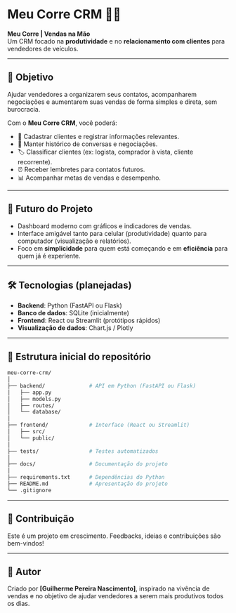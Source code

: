 

# Meu Corre CRM 🚗✨

**Meu Corre | Vendas na Mão**  
Um CRM focado na **produtividade** e no **relacionamento com clientes** para vendedores de veículos.

---

## 🎯 Objetivo
Ajudar vendedores a organizarem seus contatos, acompanharem negociações e aumentarem suas vendas de forma simples e direta, sem burocracia.

Com o **Meu Corre CRM**, você poderá:
- 📒 Cadastrar clientes e registrar informações relevantes.
- 🔄 Manter histórico de conversas e negociações.
- 🏷️ Classificar clientes (ex: logista, comprador à vista, cliente recorrente).
- ⏰ Receber lembretes para contatos futuros.
- 📊 Acompanhar metas de vendas e desempenho.

---

## 🚀 Futuro do Projeto
- Dashboard moderno com gráficos e indicadores de vendas.
- Interface amigável tanto para celular (produtividade) quanto para computador (visualização e relatórios).
- Foco em **simplicidade** para quem está começando e em **eficiência** para quem já é experiente.

---

## 🛠️ Tecnologias (planejadas)
- **Backend**: Python (FastAPI ou Flask)
- **Banco de dados**: SQLite (inicialmente)
- **Frontend**: React ou Streamlit (protótipos rápidos)
- **Visualização de dados**: Chart.js / Plotly

---

## 📂 Estrutura inicial do repositório
```bash
meu-corre-crm/
│
├── backend/              # API em Python (FastAPI ou Flask)
│   ├── app.py
│   ├── models.py
│   ├── routes/
│   └── database/
│
├── frontend/             # Interface (React ou Streamlit)
│   ├── src/
│   └── public/
│
├── tests/                # Testes automatizados
│
├── docs/                 # Documentação do projeto
│
├── requirements.txt      # Dependências do Python
├── README.md             # Apresentação do projeto
└── .gitignore
````

---

## 🤝 Contribuição

Este é um projeto em crescimento. Feedbacks, ideias e contribuições são bem-vindos!

---

## 📌 Autor

Criado por **\[Guilherme Pereira Nascimento]**, inspirado na vivência de vendas e no objetivo de ajudar vendedores a serem mais produtivos todos os dias.
